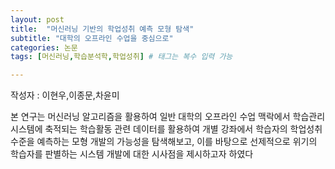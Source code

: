```yaml
---
layout: post
title:  "머신러닝 기반의 학업성취 예측 모형 탐색"
subtitle: "대학의 오프라인 수업을 중심으로"
categories: 논문
tags: [머신러닝,학습분석학,학업성취] # 태그는 복수 입력 가능

---
```


<!--
```
![hustlin_erd](/assets/images/postimg/2021-07-30-learning know.pdf)
```
-->

작성자 : 이현우,이종문,차윤미<br>
<p> 본 연구는 머신러닝 알고리즘을 활용하여 일반 대학의 오프라인 수업 맥락에서 학습관리시스템에 축적되는 학습활동 관련 데이터를 활용하여 개별 강좌에서 학습자의 학업성취 수준을 예측하는 모형 개발의 가능성을 탐색해보고, 이를 바탕으로 선제적으로 위기의 학습자를 판별하는 시스템 개발에 대한 시사점을 제시하고자 하였다</p>
<p>      

<object data="/assets/images/postimg/2021-07-30-learning know.pdf" type="application/pdf" width="900px" height="700px">
    <embed src="/assets/images/postimg/2021-07-30-learning know.pdf">
     <!-- <p>This browser does not support PDFs. Please download the PDF to view it: <a href="/assets/images/postimg/2021-07-30-learning know.pdf">Download PDF</a>.</p> -->
    </embed>
</object>
